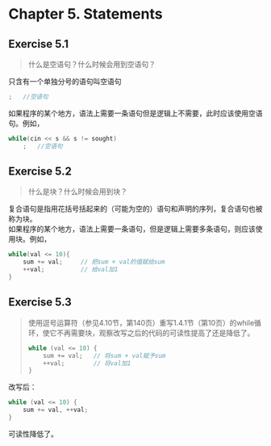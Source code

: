 # Chapter 5. Statements


## Exercise 5.1
> 什么是空语句？什么时候会用到空语句？

只含有一个单独分号的语句叫空语句
```cpp
;   //空语句
```
如果程序的某个地方，语法上需要一条语句但是逻辑上不需要，此时应该使用空语句。例如，
```cpp
while(cin << s && s != sought)
    ;   //空语句
```


## Exercise 5.2
> 什么是块？什么时候会用到块？

复合语句是指用花括号括起来的（可能为空的）语句和声明的序列，复合语句也被称为块。  
如果程序的某个地方，语法上需要一条语句，但是逻辑上需要多条语句，则应该使用块。例如，
```cpp
while(val <= 10){
    sum += val;     // 把sum + val的值赋给sum
    ++val;          // 给val加1
}
```


## Exercise 5.3
> 使用逗号运算符（参见4.10节，第140页）重写1.4.1节（第10页）的while循环，使它不再需要块，观察改写之后的代码的可读性提高了还是降低了。
> ```cpp
> while (val <= 10) {
>     sum += val;   // 将sum + val赋予sum
>     ++val;        // 将val加1
> }
> ```

改写后：
```cpp
while (val <= 10) {
    sum += val, ++val;
}
```
可读性降低了。









